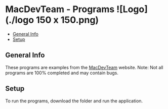 # MacDevTeam - Programs ![Logo](./logo 150 x 150.png)
* [General Info](#general-info)
* [Setup](#setup)

## General Info
These programs are examples from the [MacDevTeam](https://macdevteam.netlify.app/) website. 
Note: Not all programs are 100% completed and may contain bugs.

## Setup
To run the programs, download the folder and run the application.
